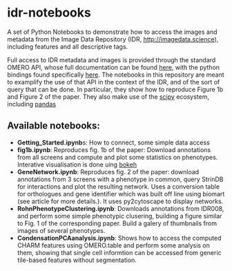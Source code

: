# idr-notebooks

A set of Python Notebooks to demonstrate how to access the images and metadata from the Image Data Repository (IDR, http://imagedata.science), including features and all descriptive tags. 

Full access to IDR metadata and images is provided through the standard OMERO API, whose full documentation can be found [here](https://www.openmicroscopy.org/site/support/omero5.2/developers/), with the python bindings found specifically [here](https://www.openmicroscopy.org/site/support/omero5.2/developers/Python.html). The notebooks in this repository are meant to examplify the use of that API in the context of the IDR, and of the sort of query that can be done. In particular, they show how to reproduce Figure 1b and Figure 2 of the paper. They also make use of the [scipy](https://www.scipy.org/) ecosystem, including [pandas](pandas.pydata.org)

## Available notebooks:

- **Getting_Started.ipynb**s: How to connect, some simple data access
- **fig1b.ipynb**: Reproduces fig. 1b of the paper: Download annotations from all screens and compute and plot some statistics on phenotypes. Interative visualisation is done uing [bokeh](bokeh.pydata.org/)
- **GeneNetwork.ipynb**: Reproduces fig. 2 of the paper: download annotations from 3 screens with a phenotype in common, query StrinDB for interactions and plot the resulting network. Uses a conversion table for orthologues and gene identifier which was built off line using biomart (see article for more details.). It uses py2cytoscape to display networks.
- **RohnPhenotypeClustering.ipynb**: Downloads annotations from IDR008, and perform some simple phenotypic clusering, building a figure similar to Fig. 1 of the corresponding paper. Build a galery of thumbnails from images of several phenotypes.
- **CondensationPCAanalysis.ipynb**: Shows how to access the computed CHARM features using OMERO.table and perform some analysis on them, showing that single cell informtion can be accessed from generic tile-based features without segmentation.

